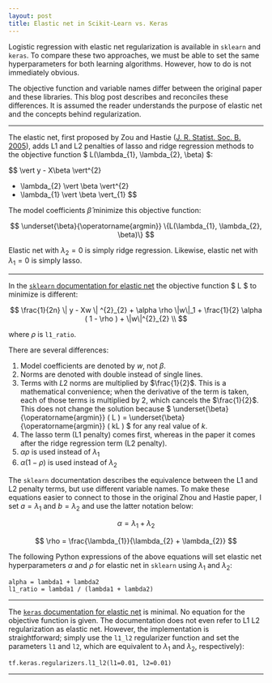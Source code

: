 ```yaml
---
layout: post
title: Elastic net in Scikit-Learn vs. Keras
---
```


Logistic regression with elastic net regularization is available in `sklearn` and `keras`. To compare these two approaches, we must be able to set the same hyperparameters for both learning algorithms. However, how to do is not immediately obvious.

The objective function and variable names differ between the original paper and these libraries. This blog post describes and reconciles these differences. It is assumed the reader understands the purpose of elastic net and the concepts behind regularization.

---

The elastic net, first proposed by Zou and Hastie ([J. R. Statist. Soc. B. 2005](http://web.stanford.edu/~hastie/Papers/B67.2%20(2005)%20301-320%20Zou%20&%20Hastie.pdf)), adds L1 and L2 penalties of lasso and ridge regression methods to the objective function $ L(\lambda_{1}, \lambda_{2}, \beta) $:

$$
\vert y - X\beta \vert^{2}
+ \lambda_{2} \vert \beta \vert^{2}
+ \lambda_{1} \vert \beta \vert_{1}
$$

The model coefficients $\hat{\beta}$ minimize this objective function:

$$
\underset{\beta}{\operatorname{argmin}} \{L(\lambda_{1}, \lambda_{2}, \beta)\}
$$


Elastic net with $\lambda_{2}=0$ is simply ridge regression. Likewise, elastic net with $\lambda_{1}=0$ is simply lasso.

---

In the [`sklearn` documentation for elastic net](https://scikit-learn.org/stable/modules/generated/sklearn.linear_model.ElasticNet.html) the objective function $ L $ to minimize is different:

$$
\frac{1}{2n} \| y - Xw \| ^{2}_{2} + \alpha \rho \|w\|_1 + \frac{1}{2} \alpha ( 1 - \rho ) + \|w\|^{2}_{2} \\
$$

where $\rho$ is `l1_ratio`.

There are several differences:

1. Model coefficients are denoted by $w$, not $\beta$.
1. Norms are denoted with double instead of single lines.
1. Terms with $L2$ norms are multiplied by $\frac{1}{2}$. This is a mathematical convenience; when the derivative of the term is taken, each of those terms is multiplied by $2$, which cancels the $\frac{1}{2}$. This does not change the solution because 
$ \underset{\beta}{\operatorname{argmin}} ( L ) = \underset{\beta}{\operatorname{argmin}} ( kL ) $ for any real value of $k$.
1. The lasso term (L1 penalty) comes first, whereas in the paper it comes after the ridge regression term (L2 penalty).
1. $\alpha \rho$ is used instead of $\lambda_{1}$
1. $\alpha (1-\rho)$ is used instead of $\lambda_{2}$

The `sklearn` documentation describes the equivalence between the L1 and L2 penalty terms, but use different variable names. To make these equations easier to connect to those in the original Zhou and Hastie paper, I set $a=\lambda_{1}$ and $b=\lambda_{2}$ and use the latter notation below:

$$ \alpha = \lambda_{1} + \lambda_{2} $$

$$ \rho = \frac{\lambda_{1}}{\lambda_{2} + \lambda_{2}} $$

The following Python expressions of the above equations will set elastic net hyperparameters $\alpha$ and $\rho$ for elastic net in `sklearn` using $\lambda_{1}$ and $\lambda_{2}$:


```
alpha = lambda1 + lambda2 
l1_ratio = lambda1 / (lambda1 + lambda2)
```

---

The [`keras` documentation for elastic net](https://keras.io/api/layers/regularizers/#l1l2-function) is minimal. No equation for the objective function is given. The documentation does not even refer to L1 L2 regularization as elastic net. However, the implementation is straightforward; simply use the `l1_l2` regularizer function and set the parameters `l1` and `l2`, which are equivalent to $\lambda_{1}$ and $\lambda_{2}$, respectively):

```
tf.keras.regularizers.l1_l2(l1=0.01, l2=0.01)
```

---

[^1]: 
